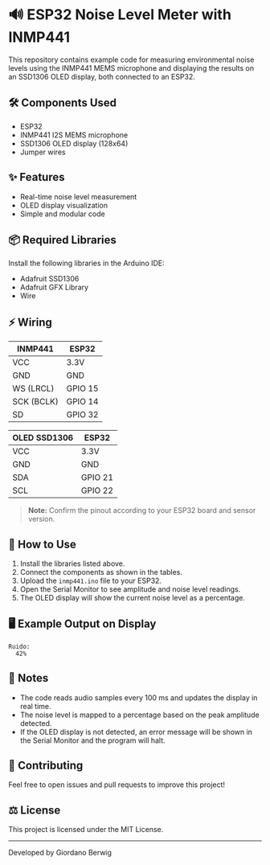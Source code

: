 # 🔊 ESP32 Noise Level Meter with INMP441

This repository contains example code for measuring environmental noise levels using the INMP441 MEMS microphone and displaying the results on an SSD1306 OLED display, both connected to an ESP32.

## 🛠️ Components Used
- ESP32
- INMP441 I2S MEMS microphone
- SSD1306 OLED display (128x64)
- Jumper wires

## ✨ Features
- Real-time noise level measurement
- OLED display visualization
- Simple and modular code

## 📦 Required Libraries
Install the following libraries in the Arduino IDE:
- Adafruit SSD1306
- Adafruit GFX Library
- Wire

## ⚡ Wiring

| INMP441     | ESP32      |
|-------------|------------|
| VCC         | 3.3V       |
| GND         | GND        |
| WS (LRCL)   | GPIO 15    |
| SCK (BCLK)  | GPIO 14    |
| SD          | GPIO 32    |

| OLED SSD1306 | ESP32      |
|--------------|------------|
| VCC          | 3.3V       |
| GND          | GND        |
| SDA          | GPIO 21    |
| SCL          | GPIO 22    |

> **Note:** Confirm the pinout according to your ESP32 board and sensor version.

## 🚀 How to Use
1. Install the libraries listed above.
2. Connect the components as shown in the tables.
3. Upload the `inmp441.ino` file to your ESP32.
4. Open the Serial Monitor to see amplitude and noise level readings.
5. The OLED display will show the current noise level as a percentage.

## 🖥️ Example Output on Display
```
Ruido:
  42%
```

## 📝 Notes
- The code reads audio samples every 100 ms and updates the display in real time.
- The noise level is mapped to a percentage based on the peak amplitude detected.
- If the OLED display is not detected, an error message will be shown in the Serial Monitor and the program will halt.

## 🤝 Contributing
Feel free to open issues and pull requests to improve this project!

## ⚖️ License
This project is licensed under the MIT License.

---
Developed by Giordano Berwig

